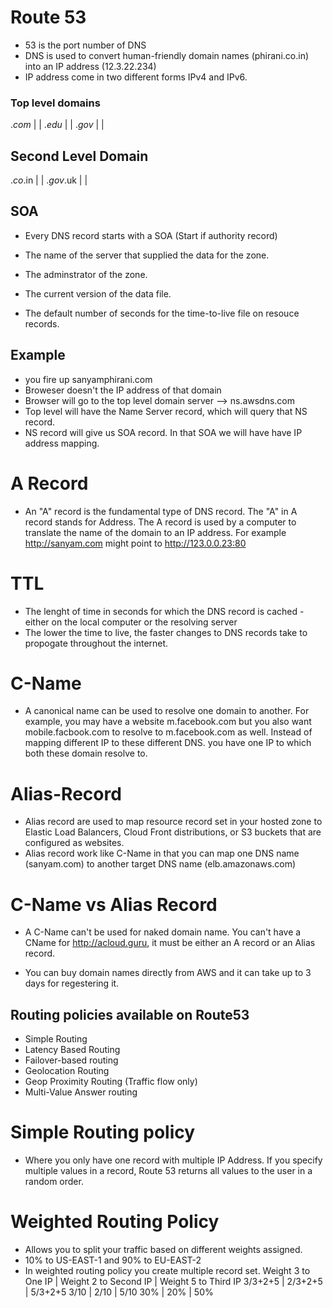# Route 53

- 53 is the port number of DNS
- DNS is used to convert human-friendly domain names (phirani.co.in) into an IP address (12.3.22.234)
- IP address come in two different forms IPv4 and IPv6.

### Top level domains

.*com* | |
.*edu* | |
.*gov* | |

## Second Level Domain

.*co*.in | |
.*gov*.uk | |

## SOA

- Every DNS record starts with a SOA (Start if authority record)

- The name of the server that supplied the data for the zone.
- The adminstrator of the zone.
- The current version of the data file.
- The default number of seconds for the time-to-live file on resouce records.

## Example

- you fire up sanyamphirani.com
- Broweser doesn't the IP address of that domain
- Browser will go to the top level domain server --> ns.awsdns.com
- Top level will have the Name Server record, which will query that NS record.
- NS record will give us SOA record. In that SOA we will have have IP address mapping.

# A Record

- An "A" record is the fundamental type of DNS record. The "A" in A record stands for Address. The A record is used by a computer to translate the name of the domain to an IP address. For example http://sanyam.com might point to http://123.0.0.23:80

# TTL

- The lenght of time in seconds for which the DNS record is cached - either on the local computer or the resolving server
- The lower the time to live, the faster changes to DNS records take to propogate throughout the internet.

# C-Name

- A canonical name can be used to resolve one domain to another. For example, you may have a website m.facebook.com but you also want mobile.facbook.com to resolve to m.facebook.com as well. Instead of mapping different IP to these different DNS. you have one IP to which both these domain resolve to.

# Alias-Record

- Alias record are used to map resource record set in your hosted zone to Elastic Load Balancers, Cloud Front distributions, or S3 buckets that are configured as websites.
- Alias record work like C-Name in that you can map one DNS name (sanyam.com) to another target DNS name (elb.amazonaws.com)

# C-Name vs Alias Record

- A C-Name can't be used for naked domain name. You can't have a CName for http://acloud.guru, it must be either an A record or an Alias record.

- You can buy domain names directly from AWS and it can take up to 3 days for regestering it.

## Routing policies available on Route53

- Simple Routing
- Latency Based Routing
- Failover-based routing
- Geolocation Routing
- Geop Proximity Routing (Traffic flow only)
- Multi-Value Answer routing

# Simple Routing policy

- Where you only have one record with multiple IP Address. If you specify multiple values in a record, Route 53 returns all values to the user in a random order.


# Weighted Routing Policy

- Allows you to split your traffic based on different weights assigned.
- 10% to US-EAST-1 and 90% to EU-EAST-2
- In weighted routing policy you create multiple record set.
Weight 3 to One IP | Weight 2 to Second IP | Weight 5 to Third IP
 3/3+2+5		   | 2/3+2+5			   | 5/3+2+5
 	3/10		   |	2/10			   | 5/10
 	30%			   | 	20%				   | 	50%